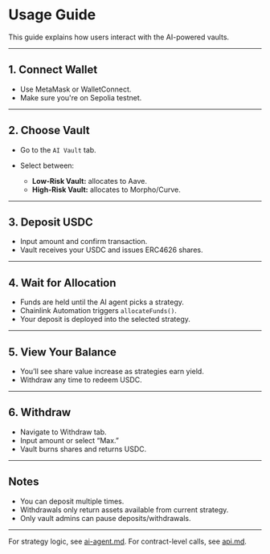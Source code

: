 # Usage Guide

This guide explains how users interact with the AI-powered vaults.

---

## 1. Connect Wallet

* Use MetaMask or WalletConnect.
* Make sure you're on Sepolia testnet.

---

## 2. Choose Vault

* Go to the `AI Vault` tab.
* Select between:

  * **Low-Risk Vault:** allocates to Aave.
  * **High-Risk Vault:** allocates to Morpho/Curve.

---

## 3. Deposit USDC

* Input amount and confirm transaction.
* Vault receives your USDC and issues ERC4626 shares.

---

## 4. Wait for Allocation

* Funds are held until the AI agent picks a strategy.
* Chainlink Automation triggers `allocateFunds()`.
* Your deposit is deployed into the selected strategy.

---

## 5. View Your Balance

* You’ll see share value increase as strategies earn yield.
* Withdraw any time to redeem USDC.

---

## 6. Withdraw

* Navigate to Withdraw tab.
* Input amount or select “Max.”
* Vault burns shares and returns USDC.

---

## Notes

* You can deposit multiple times.
* Withdrawals only return assets available from current strategy.
* Only vault admins can pause deposits/withdrawals.

---

For strategy logic, see [ai-agent.md](ai-agent.md). For contract-level calls, see [api.md](api.md).
